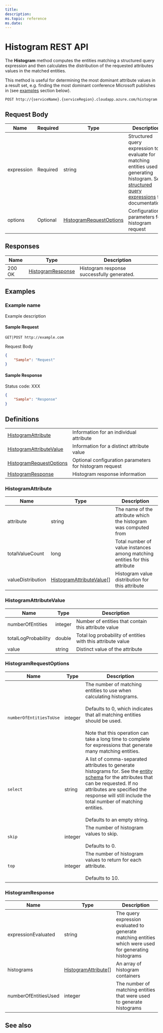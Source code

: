 ```yaml
---
title: 
description: 
ms.topic: reference
ms.date: 
---
```


# Histogram REST API

The **Histogram** method computes the entities matching a structured query expression and then calculates the distribution of the requested attributes values in the matched entities.

This method is useful for determining the most dominant attribute values in a result set, e.g. finding the most dominant conference Microsoft publishes in (see [examples](#examples) section below).

``` HTTP
POST http://{serviceName}.{serviceRegion}.cloudapp.azure.com/histogram
```  

## Request Body

Name | Required | Type | Description
--- | --- | --- | ---
expression | Required | string | Structured query expression to evaluate for matching entities used in generating histogram. See [structured query expressions](concepts-query-expressions.md) for documentation.
options | Optional | [HistogramRequestOptions](#histogramrequestoptions) | Configuration parameters for histogram request

## Responses

Name | Type | Description
--- | --- | ---
200 OK | [HistogramResponse](#histogramresponse) | Histogram response successfully generated.

## Examples

### Example name

Example description

#### Sample Request

``` HTTP
GET|POST http://example.com
```

Request Body

``` JSON
{
    "Sample": "Request"
}
```

#### Sample Response

Status code: XXX

``` JSON
{
    "Sample": "Response"
}
```

## Definitions

| | |
| --- | --- |
[HistogramAttribute](#histogramattribute) | Information for an individual attribute
[HistogramAttributeValue](#histogramattributevalue) | Information for a distinct attribute value
[HistogramRequestOptions](#histogramrequestoptions) | Optional configuration parameters for histogram request
[HistogramResponse](#histogramresponse) | Histogram response information

### HistogramAttribute

Name | Type | Description
--- | --- | ---
attribute | string | The name of the attribute which the histogram was computed from
totalValueCount | long | Total number of value instances among matching entities for this attribute
valueDistribution | [HistogramAttributeValue](#histogramattributevalue)[] | Histogram value distribution for this attribute

### HistogramAttributeValue

Name | Type | Description
--- | --- | ---
numberOfEntities | integer | Number of entities that contain this attribute value
totalLogProbability | double | Total log probability of entities with this attribute value
value | string | Distinct value of the attribute

### HistogramRequestOptions

Name | Type | Description
--- | --- | ---
`numberOfEntitiesToUse` | integer | The number of matching entities to use when calculating histograms. <br/><br/>Defaults to 0, which indicates that all matching entities should be used. <br/><br/>Note that this operation can take a long time to complete for expressions that generate many matching entities.
`select` | string | A list of comma-separated attributes to generate histograms for. See the [entity schema](reference-entity-schema.md) for the attributes that can be requested. If no attributes are specified the response will still include the total number of matching entities. <br/><br/>Defaults to an empty string.
`skip` | integer | The number of histogram values to skip. <br/><br/>Defaults to 0.
`top` | integer | The number of histogram values to return for each attribute. <br/><br/>Defaults to 10.

### HistogramResponse

Name | Type | Description
--- | --- | ---
expressionEvaluated | string | The query expression evaluated to generate matching entities which were used for generating histograms
histograms | [HistogramAttribute](#histogramattribute)[] | An array of histogram containers
numberOfEntitiesUsed | integer | The number of matching entities that were used to generate histograms

## See also
